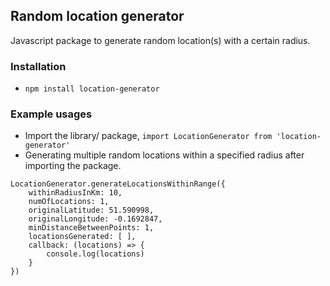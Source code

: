 ## Random location generator
Javascript package to generate random location(s) with a certain radius.

### Installation
- `npm install location-generator`



### Example usages
- Import the library/ package, `import LocationGenerator from 'location-generator'`
- Generating multiple random locations within a specified radius after importing the package.

```
LocationGenerator.generateLocationsWithinRange({
    withinRadiusInKm: 10,
    numOfLocations: 1,
    originalLatitude: 51.590998,
    originalLongitude: -0.1692847,
    minDistanceBetweenPoints: 1,
    locationsGenerated: [ ],
    callback: (locations) => {
        console.log(locations)
    }
})
```
